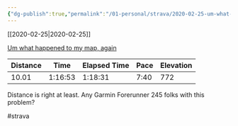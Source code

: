 ```yaml
---
{"dg-publish":true,"permalink":"/01-personal/strava/2020-02-25-um-what-happened-to-my-map-again/"}
---
```



[[2020-02-25\|2020-02-25]]

[Um what happened to my map, again](https://www.strava.com/activities/3132470532)

| Distance | Time    | Elapsed Time | Pace | Elevation |
| -------- | ------- | ------------ | ---- | --------- |
| 10.01    | 1:16:53 | 1:18:31      | 7:40 | 772       |


Distance is right at least. Any Garmin Forerunner 245 folks with this problem?

#strava
